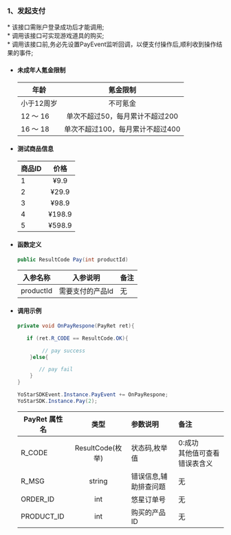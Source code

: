 ### 1、发起支付
\* 该接口需账户登录成功后才能调用;<br/>\* 调用该接口可实现游戏道具的购买;<br/>\* 调用该接口前,务必先设置PayEvent监听回调，以便支付操作后,顺利收到操作结果的事件;


- #### 未成年人氪金限制
  年龄|氪金限制|
  ---|:--:|
  小于12周岁|不可氪金|
  12 ～ 16|单次不超过50，每月累计不超过200|
  16 ～ 18|单次不超过100，每月累计不超过400|

- #### 测试商品信息
  商品ID|价格|
  ---|:--:|
  1|¥9.9|
  2|¥29.9|
  3|¥98.9|
  4|¥198.9|
  5|¥598.9|


- #### 函数定义
    ```cs
    public ResultCode Pay(int productId)
    ```

    入参名称|入参说明|备注
    ---|:--:|:--|
    productId|需要支付的产品Id|无|

- #### 调用示例

    ```cs
    private void OnPayRespone(PayRet ret){

       if (ret.R_CODE == ResultCode.OK){

            // pay success
        }else{

           // pay fail
        }
    }

    YoStarSDKEvent.Instance.PayEvent += OnPayRespone;
    YoStarSDK.Instance.Pay(2);
    ```

    PayRet 属性名|类型|参数说明|备注
    ---|:--:|:--|:--|
    R_CODE|ResultCode(枚举)|状态码,枚举值|0:成功<br/> 其他值可查看错误表含义|
    R_MSG|string| 错误信息,辅助排查问题|无 |
    ORDER_ID|int| 悠星订单号|无 |
    PRODUCT_ID|int| 购买的产品ID|无 |

